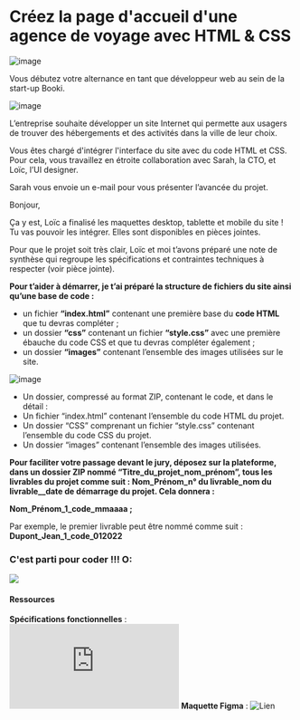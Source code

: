 # Créez la page d'accueil d'une agence de voyage avec HTML & CSS

![image](https://github.com/aurelienheude/P3-Booki/assets/50832720/9533571d-fcf6-49ef-a895-3e6148277819)

Vous débutez votre alternance en tant que développeur web au sein de la start-up Booki. 

![image](https://github.com/aurelienheude/P3-Booki/assets/50832720/60cb4967-b8c7-488f-9905-a3ce8ca7d4b8)

L’entreprise souhaite développer un site Internet qui permette aux usagers de trouver des hébergements et des activités dans la ville de leur choix.

Vous êtes chargé d'intégrer l'interface du site avec du code HTML et CSS. Pour cela, vous travaillez en étroite collaboration avec Sarah, la CTO, et Loïc, l’UI designer. 

Sarah vous envoie un e-mail pour vous présenter l’avancée du projet.

Bonjour,

Ça y est, Loïc a finalisé les maquettes desktop, tablette et mobile du site ! Tu vas pouvoir les intégrer. Elles sont disponibles en pièces jointes. 

Pour que le projet soit très clair, Loïc et moi t’avons préparé une note de synthèse qui regroupe les spécifications et contraintes techniques à respecter (voir pièce jointe).

**Pour t’aider à démarrer, je t’ai préparé la structure de fichiers du site ainsi qu’une base de code :**

- un fichier **“index.html”** contenant une première base du **code HTML** que tu devras compléter ;
- un dossier **“css”** contenant un fichier **“style.css”** avec une première ébauche du code CSS et que tu devras compléter également ;
- un dossier **“images”** contenant l’ensemble des images utilisées sur le site.


![image](https://github.com/aurelienheude/P3-Booki/assets/50832720/9f2a94d1-7850-491b-9a65-345dcf515985)

- Un dossier, compressé au format ZIP, contenant le code, et dans le détail :
- Un fichier “index.html” contenant l’ensemble du code HTML du projet.
- Un dossier “CSS” comprenant un fichier “style.css” contenant l’ensemble du code CSS du projet.
- Un dossier “images” contenant l’ensemble des images utilisées.

**Pour faciliter votre passage devant le jury, déposez sur la plateforme, dans un dossier ZIP nommé “Titre_du_projet_nom_prénom”, tous les livrables du projet comme suit : Nom_Prénom_n° du livrable_nom du livrable__date de démarrage du projet. Cela donnera :**

**Nom_Prénom_1_code_mmaaaa ;**

Par exemple, le premier livrable peut être nommé comme suit : **Dupont_Jean_1_code_012022**


### C'est parti pour coder !!! O:

![](https://media.tenor.com/exuPwTTU-FwAAAAC/key-click-typing.gif)

#### Ressources

**Spécifications fonctionnelles** : ![Lien](https://course.oc-static.com/projects/D%C3%A9veloppeur+Web/IW_P3+HTML+CSS+Booki/IW+%3A+React+Booki+-+Note+de+synthese.pdf)
**Maquette Figma** : ![Lien]([https://course.oc-static.com/projects/D%C3%A9veloppeur+Web/IW_P3+HTML+CSS+Booki/IW+%3A+React+Booki+-+Note+de+synthese.pdf](https://www.figma.com/file/r9YJyUkpVdrxzBBKGH7reY/Maquettes-Booki-(desktop%2C-mobile%2C-tablette)?type=design&node-id=3-0&mode=design)https://www.figma.com/file/r9YJyUkpVdrxzBBKGH7reY/Maquettes-Booki-(desktop%2C-mobile%2C-tablette)?type=design&node-id=3-0&mode=design)
